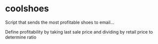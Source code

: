 # coolshoes
Script that sends the most profitable shoes to email...

Define profitability by taking last sale price and dividing by retail price to determine ratio
